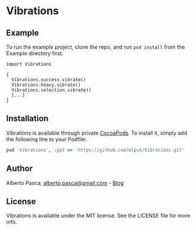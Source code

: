 # Vibrations

## Example

To run the example project, clone the repo, and run `pod install` from the Example directory first.

```
import Vibrations

{
  Vibrations.success.vibrate()
  Vibrations.heavy.vibrate()
  Vibrations.selection.vibrate()
  [...]
}
```

## Installation

Vibrations is available through private [CocoaPods](https://cocoapods.org). To install
it, simply add the following line to your Podfile:

```ruby
pod 'Vibrations', :git => 'https://github.com/elpsk/Vibrations.git'
```

## Author

Alberto Pasca, alberto.pasca@gmail.com  -  [Blog](https://www.albertopasca.it/whiletrue)  

## License

Vibrations is available under the MIT license. See the LICENSE file for more info.
